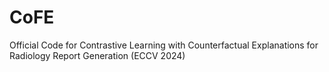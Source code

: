 # CoFE
Official Code for Contrastive Learning with Counterfactual Explanations for Radiology Report Generation (ECCV 2024)
